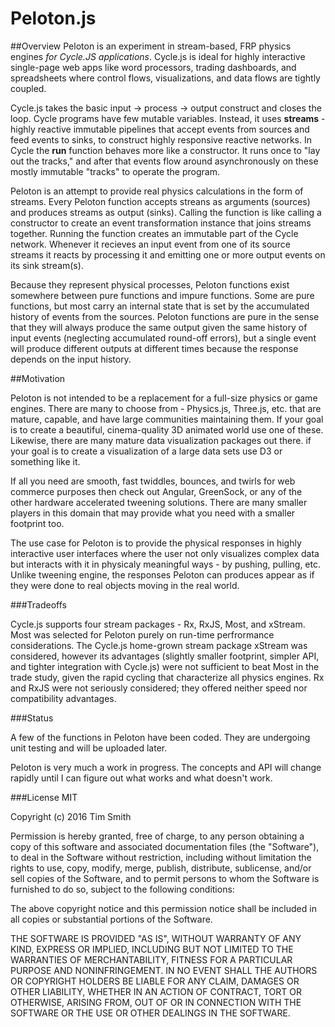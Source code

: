 
# Peloton.js

##Overview
Peloton is an experiment in stream-based, FRP physics engines *for Cycle.JS applications*.  Cycle.js is ideal for highly interactive single-page web apps like word processors, trading dashboards, and spreadsheets where control flows, visualizations, and data flows are tightly coupled. 

Cycle.js takes the basic input -> process -> output construct and closes the loop. Cycle programs have few mutable variables.  Instead, it uses **streams** - highly reactive immutable pipelines that accept events from sources and feed events to sinks, to construct highly responsive reactive networks.  In Cycle the **run** function behaves more like a constructor. It runs once to "lay out the tracks," and after that events flow around asynchronously on these mostly immutable "tracks" to operate the program. 

Peloton is an attempt to provide real physics calculations in the form of streams.  Every Peloton function accepts streans as arguments (sources) and produces streams as output (sinks).  Calling the function is like calling a constructor to create an event transformation instance that joins streams together.  Running the function creates an immutable part of the Cycle network. Whenever it recieves an input event from one of its source streams it reacts by processing it and emitting one or more output events on its sink stream(s). 

Because they represent physical processes, Peloton functions exist somewhere between pure functions and impure functions.  Some are pure functions, but most carry an internal state that is set by the accumulated history of events from the sources.  Peloton functions are pure in the sense that they will always produce the same output given the same history of input events (neglecting accumulated round-off errors), but a single event will produce different outputs at different times because the response depends on the input history. 

##Motivation

Peloton is not intended to be a replacement for a full-size physics or game engines.  There are many to choose from - Physics.js, Three.js, etc. that are mature, capable, and have large communities maintaining them. If your goal is to create a beautiful, cinema-quality 3D animated world use one of these.  Likewise, there are many mature data visualization packages out there.  if your goal is to create a visualization of a large data sets use D3 or something like it.  

If all you need are smooth, fast twiddles, bounces, and twirls for web commerce purposes then check out Angular, GreenSock, or any of the other hardware accelerated tweening solutions. There are many smaller players in this domain that may provide what you need with a smaller footprint too. 

The use case for Peloton is to provide the physical responses in highly interactive user interfaces where the user not only visualizes complex data but interacts with it in physicaly meaningful ways - by pushing, pulling, etc.  Unlike tweening engine, the responses Peloton can produces appear as if they were done to real objects moving in the real world. 

###Tradeoffs

Cycle.js supports four stream packages - Rx, RxJS, Most, and xStream. Most was selected for Peloton purely on run-time perfrormance considerations. The Cycle.js home-grown stream package xStream was considered, however its advantages (slightly smaller footprint, simpler API, and tighter integration with Cycle.js) were not sufficient to beat Most in the trade study, given the rapid cycling that characterize all physics engines. Rx and RxJS were not seriously considered; they offered neither speed nor compatibility advantages.

###Status

A few of the functions in Peloton have been coded. They are undergoing unit testing and will be uploaded later. 

Peloton is very much a work in progress. The concepts and API will change rapidly until I can figure out what works and what doesn't work.


###License MIT

Copyright (c) 2016 Tim Smith 

Permission is hereby granted, free of charge, to any person obtaining a copy of this software and associated documentation files (the "Software"), to deal in the Software without restriction, including without limitation the rights to use, copy, modify, merge, publish, distribute, sublicense, and/or sell copies of the Software, and to permit persons to whom the Software is furnished to do so, subject to the following conditions:

The above copyright notice and this permission notice shall be included in all copies or substantial portions of the Software.

THE SOFTWARE IS PROVIDED "AS IS", WITHOUT WARRANTY OF ANY KIND, EXPRESS OR IMPLIED, INCLUDING BUT NOT LIMITED TO THE WARRANTIES OF MERCHANTABILITY, FITNESS FOR A PARTICULAR PURPOSE AND NONINFRINGEMENT. IN NO EVENT SHALL THE AUTHORS OR COPYRIGHT HOLDERS BE LIABLE FOR ANY CLAIM, DAMAGES OR OTHER LIABILITY, WHETHER IN AN ACTION OF CONTRACT, TORT OR OTHERWISE, ARISING FROM, OUT OF OR IN CONNECTION WITH THE SOFTWARE OR THE USE OR OTHER DEALINGS IN THE SOFTWARE.
